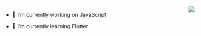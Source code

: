<img align="right" src="https://github-readme-stats.vercel.app/api?username=kliuj&show_icons=true&icon_color=CE1D2D&text_color=718096&bg_color=ffffff&hide_title=true" />

- 🔭 I’m currently working on JavaScript

- 🌱 I’m currently learning Flutter
<!--
**kliuj/kliuj** is a ✨ _special_ ✨ repository because its `README.md` (this file) appears on your GitHub profile.

Here are some ideas to get you started:

- 🔭 I’m currently working on ...
- 🌱 I’m currently learning ...
- 👯 I’m looking to collaborate on ...
- 🤔 I’m looking for help with ...
- 💬 Ask me about ...
- 📫 How to reach me: ...
- 😄 Pronouns: ...
- ⚡ Fun fact: ...
-->
